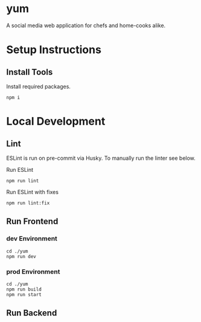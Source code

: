 # yum
A social media web application for chefs and home-cooks alike.

# Setup Instructions

## Install Tools
Install required packages.
```
npm i
```

# Local Development

## Lint
ESLint is run on pre-commit via Husky. To manually run the linter see below.

Run ESLint
```
npm run lint
```

Run ESLint with fixes
```
npm run lint:fix
```

## Run Frontend

### dev Environment
```
cd ./yum
npm run dev
```

### prod Environment
```
cd ./yum
npm run build
npm run start
```

## Run Backend
